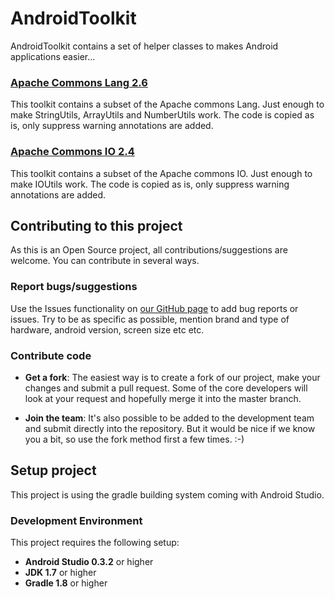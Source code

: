 AndroidToolkit
==============

AndroidToolkit contains a set of helper classes to makes Android applications easier...

### [Apache Commons Lang 2.6](http://commons.apache.org/proper/commons-lang/)
This toolkit contains a subset of the Apache commons Lang. Just enough to make
StringUtils, ArrayUtils and NumberUtils work.
The code is copied as is, only suppress warning annotations are added.

### [Apache Commons IO 2.4](http://commons.apache.org/proper/commons-io/)
This toolkit contains a subset of the Apache commons IO. Just enough to make
IOUtils work.
The code is copied as is, only suppress warning annotations are added.

## Contributing to this project
As this is an Open Source project, all contributions/suggestions are welcome.
You can contribute in several ways.

### Report bugs/suggestions
Use the Issues functionality on 
[our GitHub page](https://github.com/eLedge/AndroidToolkit) to add bug reports 
or issues. Try to be as specific as possible, mention brand and type of 
hardware, android version, screen size etc etc.

### Contribute code
* __Get a fork__: The easiest way is to create a fork of our project, make 
your changes and submit a pull request. Some of the core developers will 
look at your request and hopefully merge it into the master branch.

* __Join the team__: It's also possible to be added to the development team 
and submit directly into the repository. But it would be nice if we know you 
a bit, so use the fork method first a few times. :-) 

## Setup project
This project is using the gradle building system coming with Android Studio.

### Development Environment
This project requires the following setup:
* __Android Studio 0.3.2__ or higher
* __JDK 1.7__ or higher
* __Gradle 1.8__ or higher
